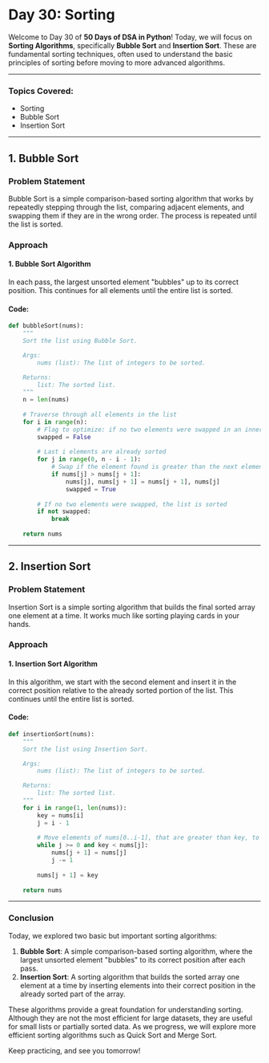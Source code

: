 # **Day 30: Sorting**

Welcome to Day 30 of **50 Days of DSA in Python**! Today, we will focus on **Sorting Algorithms**, specifically **Bubble Sort** and **Insertion Sort**. These are fundamental sorting techniques, often used to understand the basic principles of sorting before moving to more advanced algorithms.

---

### **Topics Covered:**
- Sorting  
- Bubble Sort  
- Insertion Sort  

---

## **1. Bubble Sort**

### **Problem Statement**  
Bubble Sort is a simple comparison-based sorting algorithm that works by repeatedly stepping through the list, comparing adjacent elements, and swapping them if they are in the wrong order. The process is repeated until the list is sorted.

### **Approach**

#### **1. Bubble Sort Algorithm**

In each pass, the largest unsorted element "bubbles" up to its correct position. This continues for all elements until the entire list is sorted.

#### **Code:**
```python
def bubbleSort(nums):
    """
    Sort the list using Bubble Sort.

    Args:
        nums (list): The list of integers to be sorted.

    Returns:
        list: The sorted list.
    """
    n = len(nums)
    
    # Traverse through all elements in the list
    for i in range(n):
        # Flag to optimize: if no two elements were swapped in an inner loop, break early
        swapped = False
        
        # Last i elements are already sorted
        for j in range(0, n - i - 1):
            # Swap if the element found is greater than the next element
            if nums[j] > nums[j + 1]:
                nums[j], nums[j + 1] = nums[j + 1], nums[j]
                swapped = True
        
        # If no two elements were swapped, the list is sorted
        if not swapped:
            break
            
    return nums
```

---

## **2. Insertion Sort**

### **Problem Statement**  
Insertion Sort is a simple sorting algorithm that builds the final sorted array one element at a time. It works much like sorting playing cards in your hands.

### **Approach**

#### **1. Insertion Sort Algorithm**

In this algorithm, we start with the second element and insert it in the correct position relative to the already sorted portion of the list. This continues until the entire list is sorted.

#### **Code:**
```python
def insertionSort(nums):
    """
    Sort the list using Insertion Sort.

    Args:
        nums (list): The list of integers to be sorted.

    Returns:
        list: The sorted list.
    """
    for i in range(1, len(nums)):
        key = nums[i]
        j = i - 1
        
        # Move elements of nums[0..i-1], that are greater than key, to one position ahead
        while j >= 0 and key < nums[j]:
            nums[j + 1] = nums[j]
            j -= 1
        
        nums[j + 1] = key
    
    return nums
```

---

### **Conclusion**

Today, we explored two basic but important sorting algorithms:

1. **Bubble Sort**: A simple comparison-based sorting algorithm, where the largest unsorted element "bubbles" to its correct position after each pass.
2. **Insertion Sort**: A sorting algorithm that builds the sorted array one element at a time by inserting elements into their correct position in the already sorted part of the array.

These algorithms provide a great foundation for understanding sorting. Although they are not the most efficient for large datasets, they are useful for small lists or partially sorted data. As we progress, we will explore more efficient sorting algorithms such as Quick Sort and Merge Sort.

Keep practicing, and see you tomorrow!